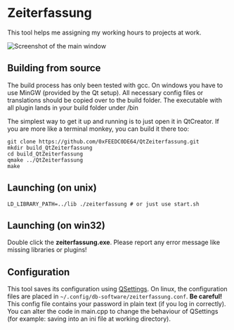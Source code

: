 # Zeiterfassung
This tool helps me assigning my working hours to projects at work.

![Screenshot of the main window](https://raw.githubusercontent.com/0xFEEDC0DE64/QtZeiterfassung/master/screenshot.png)

## Building from source
The build process has only been tested with gcc. On windows you have to use MinGW (provided by the Qt setup). All necessary config files or translations should be copied over to the build folder. The executable with all plugin lands in your build folder under /bin

The simplest way to get it up and running is to just open it in QtCreator. If you are more like a terminal monkey, you can build it there too:
```
git clone https://github.com/0xFEEDC0DE64/QtZeiterfassung.git
mkdir build_QtZeiterfassung
cd build_QtZeiterfassung
qmake ../QtZeiterfassung
make
```

## Launching (on unix)
```
LD_LIBRARY_PATH=../lib ./zeiterfassung # or just use start.sh
```

## Launching (on win32)
Double click the **zeiterfassung.exe**. Please report any error message like missing libraries or plugins!

## Configuration
This tool saves its configuration using [QSettings](https://doc.qt.io/qt-5/qsettings.html). On linux, the configuration files are placed in `~/.config/db-software/zeiterfassung.conf`. **Be careful!** This config file contains your password in plain text (if you log in correctly). You can alter the code in main.cpp to change the behaviour of QSettings (for example: saving into an ini file at working directory).
